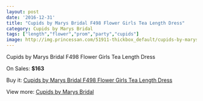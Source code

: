 ```yaml
---
layout: post
date: '2016-12-31'
title: "Cupids by Marys Bridal F498 Flower Girls Tea Length Dress"
category: Cupids by Marys Bridal
tags: ["length","flower","prom","party","cupids"]
image: http://img.princessan.com/51911-thickbox_default/cupids-by-marys-bridal-f498-flower-girls-tea-length-dress.jpg
---
```

Cupids by Marys Bridal F498 Flower Girls Tea Length Dress

On Sales: **$163**
<a href="https://www.princessan.com/en/cupids-by-marys-bridal/23409-cupids-by-marys-bridal-f498-flower-girls-tea-length-dress.html"><amp-img layout="responsive" width="600" height="600" src="//img.princessan.com/51911-thickbox_default/cupids-by-marys-bridal-f498-flower-girls-tea-length-dress.jpg" alt="Cupids by Marys Bridal F498 Flower Girls Tea Length Dress 0" /></a>
<a href="https://www.princessan.com/en/cupids-by-marys-bridal/23409-cupids-by-marys-bridal-f498-flower-girls-tea-length-dress.html"><amp-img layout="responsive" width="600" height="600" src="//img.princessan.com/51913-thickbox_default/cupids-by-marys-bridal-f498-flower-girls-tea-length-dress.jpg" alt="Cupids by Marys Bridal F498 Flower Girls Tea Length Dress 1" /></a>
<a href="https://www.princessan.com/en/cupids-by-marys-bridal/23409-cupids-by-marys-bridal-f498-flower-girls-tea-length-dress.html"><amp-img layout="responsive" width="600" height="600" src="//img.princessan.com/51912-thickbox_default/cupids-by-marys-bridal-f498-flower-girls-tea-length-dress.jpg" alt="Cupids by Marys Bridal F498 Flower Girls Tea Length Dress 2" /></a>

Buy it: [Cupids by Marys Bridal F498 Flower Girls Tea Length Dress](https://www.princessan.com/en/cupids-by-marys-bridal/23409-cupids-by-marys-bridal-f498-flower-girls-tea-length-dress.html "Cupids by Marys Bridal F498 Flower Girls Tea Length Dress")

View more: [Cupids by Marys Bridal](https://www.princessan.com/en/204-cupids-by-marys-bridal "Cupids by Marys Bridal")
